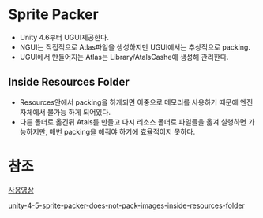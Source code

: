 # Sprite Packer
* Unity 4.6부터 UGUI제공한다.
* NGUI는 직접적으로 Atlas파일을 생성하지만 UGUI에서는 추상적으로 packing.
* UGUI에서 만들어지는 Atlas는 Library/AtalsCashe에 생성해 관리한다.

## Inside Resources Folder
* Resources안에서 packing을 하게되면 이중으로 메모리를 사용하기 때문에 엔진 자체에서 불가능 하게 되어있다.
* 다른 폴더로 옮긴뒤 Atals를 만들고 다시 리소스 폴더로 파일들을 옮겨 실행하면 가능하지만, 매번 packing을 해줘야 하기에 효율적이지 못하다.


# 참조
[사용영상](https://www.youtube.com/watch?v=Pj8Y48ecBZY)

[unity-4-5-sprite-packer-does-not-pack-images-inside-resources-folder](https://forum.unity3d.com/threads/unity-4-5-sprite-packer-does-not-pack-images-inside-resources-folder.248349/)